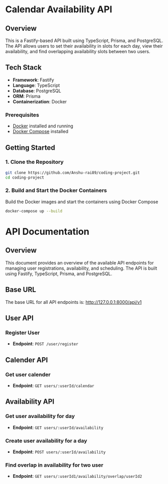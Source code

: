 # Calendar Availability API

## Overview

This is a Fastify-based API built using TypeScript, Prisma, and PostgreSQL. The API allows users to set their availability in slots for each day, view their availability, and find overlapping availability slots between two users.

## Tech Stack

- **Framework**: Fastify
- **Language**: TypeScript
- **Database**: PostgreSQL
- **ORM**: Prisma
- **Containerization**: Docker

### Prerequisites

- [Docker](https://www.docker.com/get-started) installed and running
- [Docker Compose](https://docs.docker.com/compose/install/) installed

## Getting Started

### 1. Clone the Repository

```bash
git clone https://github.com/Anshu-rai89/coding-project.git
cd coding-project

```

### 2. Build and Start the Docker Containers
Build the Docker images and start the containers using Docker Compose

```bash
docker-compose up --build

```


# API Documentation

## Overview

This document provides an overview of the available API endpoints for managing user registrations, availability, and scheduling. The API is built using Fastify, TypeScript, Prisma, and PostgreSQL.

## Base URL

The base URL for all API endpoints is: http://127.0.0.1:8000/api/v1

## User API

### Register User

- **Endpoint**: `POST /user/register`

## Calender API

### Get user calender

- **Endpoint**: `GET users/:userId/calendar`

## Availability API

### Get user availability for day

- **Endpoint**: `GET users/:userId/availability`

### Create user availability for a day

- **Endpoint**: `POST users/:userId/availability`

### Find overlap in availability for two user

- **Endpoint**: `GET users/:userId1/availability/overlap/userId2`







